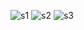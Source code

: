 ![s1](https://github.com/user-attachments/assets/7ca65dec-83ea-4df2-a764-b486c464248c)
![s2](https://github.com/user-attachments/assets/12e0a220-3613-440b-9ebb-674e86f317eb)
![s3](https://github.com/user-attachments/assets/b27403a7-75fa-45d7-be70-5e7924e9e011)
